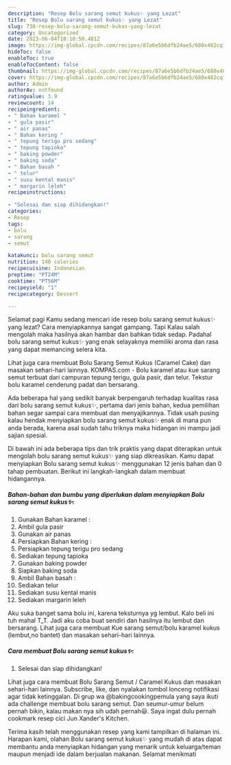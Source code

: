 ```yaml
---
description: "Resep Bolu sarang semut kukus✨ yang Lezat"
title: "Resep Bolu sarang semut kukus✨ yang Lezat"
slug: 730-resep-bolu-sarang-semut-kukus-yang-lezat
category: Uncategorized
date: 2023-06-04T18:10:50.481Z
image: https://img-global.cpcdn.com/recipes/87a6e5b6dfb24ae5/680x482cq70/bolu-sarang-semut-kukus-foto-resep-utama.jpg
hideToc: false
enableToc: true
enableTocContent: false
thumbnail: https://img-global.cpcdn.com/recipes/87a6e5b6dfb24ae5/680x482cq70/bolu-sarang-semut-kukus-foto-resep-utama.jpg
cover: https://img-global.cpcdn.com/recipes/87a6e5b6dfb24ae5/680x482cq70/bolu-sarang-semut-kukus-foto-resep-utama.jpg
author: Admin
authorAv: notfound
ratingvalue: 3.9
reviewcount: 14
recipeingredient:
- " Bahan karamel "
- " gula pasir"
- " air panas"
- " Bahan kering "
- " tepung terigu pro sedang"
- " tepung tapioka"
- " baking powder"
- " baking soda"
- " Bahan basah "
- " telur"
- " susu kental manis"
- " margarin leleh"
recipeinstructions:

- "Selesai dan siap dihidangkan!"
categories:
- Resep
tags:
- bolu
- sarang
- semut

katakunci: bolu sarang semut 
nutrition: 140 calories
recipecuisine: Indonesian
preptime: "PT24M"
cooktime: "PT56M"
recipeyield: "1"
recipecategory: Dessert

---
```



Selamat pagi Kamu sedang mencari ide resep bolu sarang semut kukus✨ yang lezat? Cara menyiapkannya sangat gampang. Tapi Kalau salah mengolah maka hasilnya akan hambar dan bahkan tidak sedap. Padahal bolu sarang semut kukus✨ yang enak selayaknya memiliki aroma dan rasa yang dapat memancing selera kita.


Lihat juga cara membuat Bolu Sarang Semut Kukus (Caramel Cake) dan masakan sehari-hari lainnya. KOMPAS.com - Bolu karamel atau kue sarang semut terbuat dari campuran tepung terigu, gula pasir, dan telur. Tekstur bolu karamel cenderung padat dan bersarang.

Ada beberapa hal yang sedikit banyak berpengaruh terhadap kualitas rasa dari bolu sarang semut kukus✨, pertama dari jenis bahan, kedua pemilihan bahan segar sampai cara membuat dan menyajikannya. Tidak usah pusing kalau hendak menyiapkan bolu sarang semut kukus✨ enak di mana pun anda berada, karena asal sudah tahu triknya maka hidangan ini mampu jadi sajian spesial.


Di bawah ini ada beberapa tips dan trik praktis yang dapat diterapkan untuk mengolah bolu sarang semut kukus✨ yang siap dikreasikan. Kamu dapat menyiapkan Bolu sarang semut kukus✨ menggunakan 12 jenis bahan dan 0 tahap pembuatan. Berikut ini langkah-langkah dalam membuat hidangannya.

<!--inarticleads1-->

##### Bahan-bahan dan bumbu yang diperlukan dalam menyiapkan Bolu sarang semut kukus✨:

1. Gunakan  Bahan karamel :
1. Ambil  gula pasir
1. Gunakan  air panas
1. Persiapkan  Bahan kering :
1. Persiapkan  tepung terigu pro sedang
1. Sediakan  tepung tapioka
1. Gunakan  baking powder
1. Siapkan  baking soda
1. Ambil  Bahan basah :
1. Sediakan  telur
1. Sediakan  susu kental manis
1. Sediakan  margarin leleh


Aku suka banget sama bolu ini, karena teksturnya yg lembut. Kalo beli ini tuh mahal T_T. Jadi aku coba buat sendiri dan hasilnya itu lembut dan bersarang. Lihat juga cara membuat Kue sarang semut/bolu karamel kukus (lembut,no bantet) dan masakan sehari-hari lainnya. 

<!--inarticleads2-->

##### Cara membuat Bolu sarang semut kukus✨:


1. Selesai dan siap dihidangkan!

Lihat juga cara membuat Bolu Sarang Semut / Caramel Kukus dan masakan sehari-hari lainnya. Subscribe, like, dan nyalakan tombol lonceng notifikasi agar tidak ketinggalan. Di grup wa @bakingcookingpemula yang saya ikuti ada challenge membuat bolu sarang semut. Dan seumur-umur belum pernah bikin, kalau makan nya sih udah pernah😃. Saya ingat dulu pernah cookmark resep cici Jun Xander&#39;s Kitchen. 

Terima kasih telah menggunakan resep yang kami tampilkan di halaman ini. Harapan kami, olahan Bolu sarang semut kukus✨ yang mudah di atas dapat membantu anda menyiapkan hidangan yang menarik untuk keluarga/teman maupun menjadi ide dalam berjualan makanan. Selamat menikmati
